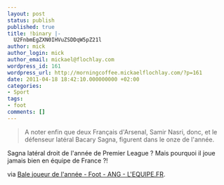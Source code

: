 ```yaml
---
layout: post
status: publish
published: true
title: !binary |-
  U2FnbmEgZXN0IHVuZSDDqW5pZ21l
author: mick
author_login: mick
author_email: mickael@flochlay.com
wordpress_id: 161
wordpress_url: http://morningcoffee.mickaelflochlay.com/?p=161
date: 2011-04-18 18:42:10.000000000 +02:00
categories:
- Sport
tags:
- foot
comments: []
---
```

<blockquote>A noter enfin que deux Français d'Arsenal, Samir Nasri, donc, et le défenseur latéral Bacary Sagna, figurent dans le onze de l'année.</blockquote>
Sagna latéral droit de l'année de Premier League ? Mais pourquoi il joue jamais bien en équipe de France ?!

via <a href="http://www.lequipe.fr/Football/20110417_235820_bale-joueur-de-l-annee.html">Bale joueur de l'année - Foot - ANG - L'EQUIPE.FR</a>.
